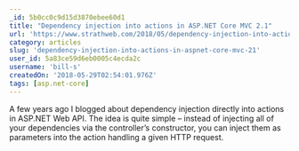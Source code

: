 ```yaml
---
_id: 5b0cc0c9d15d3870ebee60d1
title: "Dependency injection into actions in ASP.NET Core MVC 2.1"
url: 'https://www.strathweb.com/2018/05/dependency-injection-into-actions-in-asp-net-core-mvc-2-1/'
category: articles
slug: 'dependency-injection-into-actions-in-aspnet-core-mvc-21'
user_id: 5a83ce59d6eb0005c4ecda2c
username: 'bill-s'
createdOn: '2018-05-29T02:54:01.976Z'
tags: [asp.net-core]
---
```


A few years ago I blogged about dependency injection directly into actions in ASP.NET Web API. The idea is quite simple – instead of injecting all of your dependencies via the controller’s constructor, you can inject them as parameters into the action handling a given HTTP request.
